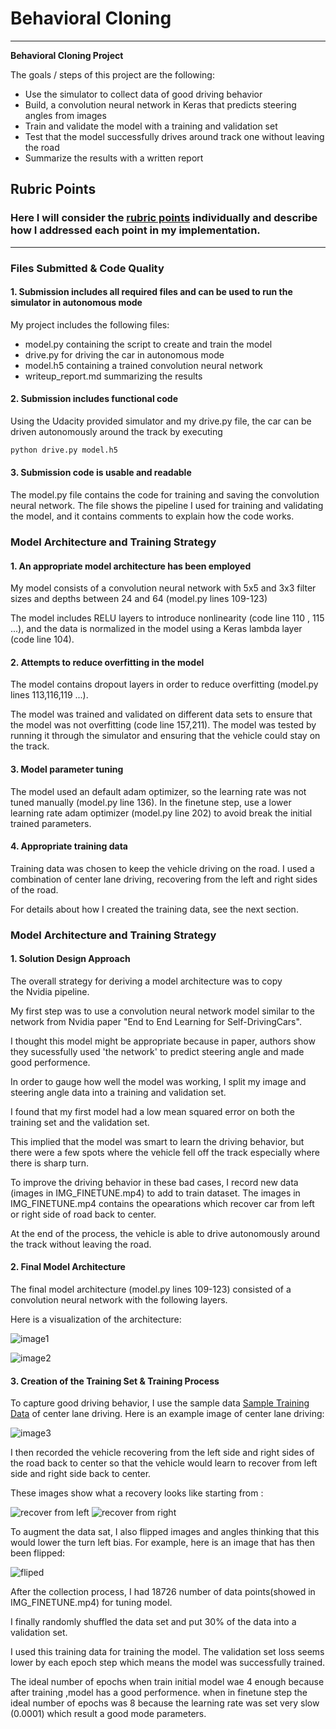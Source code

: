 # **Behavioral Cloning** 
---

**Behavioral Cloning Project**

The goals / steps of this project are the following:
* Use the simulator to collect data of good driving behavior
* Build, a convolution neural network in Keras that predicts steering angles from images
* Train and validate the model with a training and validation set
* Test that the model successfully drives around track one without leaving the road
* Summarize the results with a written report


[//]: # (Image References)

[image1]: ./examples/placeholder.png "Model Visualization"
[image2]: ./examples/placeholder.png "Grayscaling"
[image3]: ./examples/placeholder_small.png "Recovery Image"
[image4]: ./examples/placeholder_small.png "Recovery Image"
[image5]: ./examples/placeholder_small.png "Recovery Image"
[image6]: ./examples/placeholder_small.png "Normal Image"
[image7]: ./examples/placeholder_small.png "Flipped Image"

## Rubric Points
### Here I will consider the [rubric points](https://review.udacity.com/#!/rubrics/432/view) individually and describe how I addressed each point in my implementation.  

---
### Files Submitted & Code Quality

#### 1. Submission includes all required files and can be used to run the simulator in autonomous mode

My project includes the following files:
* model.py containing the script to create and train the model
* drive.py for driving the car in autonomous mode
* model.h5 containing a trained convolution neural network 
* writeup_report.md summarizing the results

#### 2. Submission includes functional code
Using the Udacity provided simulator and my drive.py file, the car can be driven autonomously around the track by executing 
```sh
python drive.py model.h5
```

#### 3. Submission code is usable and readable

The model.py file contains the code for training and saving the convolution neural network. The file shows the pipeline I used for training and validating the model, and it contains comments to explain how the code works.

### Model Architecture and Training Strategy

#### 1. An appropriate model architecture has been employed

My model consists of a convolution neural network with 5x5 and 3x3 filter sizes and depths between 24 and 64 (model.py lines 109-123) 

The model includes RELU layers to introduce nonlinearity (code line 110 , 115 ...), and the data is normalized in the model using a Keras lambda layer (code line 104). 

#### 2. Attempts to reduce overfitting in the model

The model contains dropout layers in order to reduce overfitting (model.py lines 113,116,119 ...). 

The model was trained and validated on different data sets to ensure that the model was not overfitting (code line 157,211). The model was tested by running it through the simulator and ensuring that the vehicle could stay on the track.

#### 3. Model parameter tuning

The model used an default adam optimizer, so the learning rate was not tuned manually (model.py line 136).
In the finetune step, use a lower learning rate adam optimizer (model.py line 202) to avoid break the initial trained parameters.

#### 4. Appropriate training data

Training data was chosen to keep the vehicle driving on the road. I used a combination of center lane driving, recovering from the left and right sides of the road.

For details about how I created the training data, see the next section. 

### Model Architecture and Training Strategy

#### 1. Solution Design Approach

The overall strategy for deriving a model architecture was to copy the Nvidia pipeline.

My first step was to use a convolution neural network model similar to the network from Nvidia paper "End to End Learning for Self-DrivingCars".

I thought this model might be appropriate because in paper, authors show they sucessfully used 'the network' to predict steering angle and made good performence.

In order to gauge how well the model was working, I split my image and steering angle data into a training and validation set. 

I found that my first model had a low mean squared error  on both the training set and the validation set.

This implied that the model was smart to learn the driving behavior, but there were a few spots where the vehicle fell off the track especially where there is sharp turn. 

To improve the driving behavior in these bad cases, I record new data (images in IMG_FINETUNE.mp4) to add to train dataset. The images in IMG_FINETUNE.mp4 contains the opearations which recover car from left or right side of road back to center.

At the end of the process, the vehicle is able to drive autonomously around the track without leaving the road.

#### 2. Final Model Architecture

The final model architecture (model.py lines 109-123) consisted of a convolution neural network with the following layers.

Here is a visualization of the architecture:

![image1](./examples/model_architecture_part_1.PNG) 

![image2](./examples/model_architecture_part_2.PNG)

#### 3. Creation of the Training Set & Training Process

To capture good driving behavior, I use the sample data [Sample Training Data](https://d17h27t6h515a5.cloudfront.net/topher/2016/December/584f6edd_data/data.zip) of center lane driving. Here is an example image of center lane driving:

![image3](./examples/center_2016_12_01_13_30_48_287.jpg)

I then recorded the vehicle recovering from the left side and right sides of the road back to center so that the vehicle would learn to recover from  left side and right side back to center.

These images show what a recovery looks like starting from :

![recover from left](./examples/leftside.jpg)
![recover from right](./examples/rightside.jpg)

To augment the data sat, I also flipped images and angles thinking that this would lower the turn left bias. For example, here is an image that has then been flipped:

![fliped](./examples/flipped.jpg)

After the collection process, I had 18726 number of data points(showed in IMG_FINETUNE.mp4) for tuning model.

I finally randomly shuffled the data set and put 30% of the data into a validation set. 

I used this training data for training the model. The validation set loss seems lower by each epoch step which means the model was successfully trained. 

The ideal number of epochs when train initial model wae 4 enough because after training ,model has a good performence. when in finetune step the ideal number of epochs was 8 because the learning rate was set very slow (0.0001) which result a good mode parameters.

